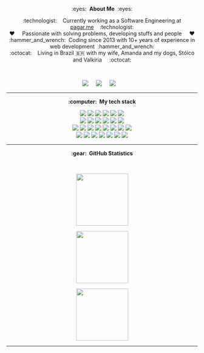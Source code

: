 <p align="center">
:eyes:&nbsp;&nbsp;<b>About Me</b>&nbsp;&nbsp;:eyes:
</p>

<p align="center">
  :technologist:&nbsp;&nbsp;&nbsp;&nbsp;Currently working as a Software Engineering at <a href="https://pagar.me/">pagar.me</a>&nbsp;&nbsp;&nbsp;&nbsp;:technologist:
  <br/>
  ♥️&nbsp;&nbsp;&nbsp;&nbsp;&nbsp;Passionate with solving problems, developing stuffs and people&nbsp;&nbsp;&nbsp;&nbsp;&nbsp;♥️
  <br/>
  :hammer_and_wrench:&nbsp;&nbsp;Coding since 2013 with 10+ years of experience in web development&nbsp;&nbsp;:hammer_and_wrench:
  <br/>
  :octocat:&nbsp;&nbsp;&nbsp;&nbsp;Living in Brazil 🇧🇷 with my wife, Amanda and my dogs, Stóico  and Valkiria &nbsp;&nbsp;&nbsp;&nbsp;:octocat:
</p>
<br/>
<p align="center">
  <a href="mailto:trocattisoftware@gmail.com?subject=Olá%20Guilherme%20Trocatti"><img src="https://img.shields.io/badge/gmail-%23D14836.svg?&style=for-the-badge&logo=gmail&logoColor=white" /></a>&nbsp;&nbsp;&nbsp;&nbsp;
  <a href="https://www.linkedin.com/in/guilherme-trocatti-519667149/"><img src="https://img.shields.io/badge/linkedin-%230077B5.svg?&style=for-the-badge&logo=linkedin&logoColor=white" /></a>&nbsp;&nbsp;&nbsp;&nbsp;
  <a href="https://twitter.com/gtrocatti"><img src="https://img.shields.io/badge/twitter-%231DA1F2.svg?&style=for-the-badge&logo=twitter&logoColor=white" /></a>&nbsp;&nbsp;&nbsp;&nbsp;
</p>

<hr/>

<p align="center">
<b>:computer: &nbsp;My tech stack</b>
  
<br/>

<p align="center">
  
  <img src="https://img.shields.io/badge/HTML5-E34F26?style=for-the-badge&logo=html5&logoColor=white" />
  <img src="https://img.shields.io/badge/CSS-239120?&style=for-the-badge&logo=css3&logoColor=white"/>
  <img src="https://img.shields.io/badge/JavaScript-F7DF1E?style=for-the-badge&logo=javascript&logoColor=black"/>
  <img src="https://img.shields.io/badge/TypeScript-007ACC?style=for-the-badge&logo=typescript&logoColor=white"/>
  <img src="https://img.shields.io/badge/Node.js-43853D?style=for-the-badge&logo=node.js&logoColor=white"/>
  <img src="https://img.shields.io/badge/Vue.js-35495E?style=for-the-badge&logo=vue.js&logoColor=4FC08D"/>
  <br/>
  <img src="https://img.shields.io/badge/GIT-%23F05033.svg?&style=flat&logo=git&logoColor=white"/>
  <img src="https://img.shields.io/badge/GITHUB-%23121011.svg?&style=flat&logo=github&logoColor=white"/>
  <img src="https://img.shields.io/badge/GITHUB%20ACTIONS-2088FF.svg?&style=flat&logo=github-actions&logoColor=white"/>
  <img src="https://img.shields.io/badge/DOCKER-2496ED.svg?&style=flat&logo=docker&logoColor=white"/>
  <img src="https://img.shields.io/badge/MONGODB-47A248.svg?&style=flat&logo=mongodb&logoColor=white"/>
  <img src="https://img.shields.io/badge/POSTGRES-%23316192.svg?&style=flat&logo=postgresql&"/>
  <br/>
  <img src="https://img.shields.io/badge/DOMAIN%20DD-02569B.svg?&style=flat&logo=ddd&logoColor=white"/>
  <img src="https://img.shields.io/badge/TEST%20DD-E34F26.svg?&style=flat&logo=tdd&logoColor=white"/>
  <img src="https://img.shields.io/badge/PMBOK-DD0031.svg?&style=flat&logo=ddd&logoColor=white"/>
  <img src="https://img.shields.io/badge/SONARQUBE-4E9BCD.svg?&style=flat&logo=sonarqube&logoColor=white"/>
  <img src="https://img.shields.io/badge/-ReactJs-61DAFB?logo=react&style=flat&logoColor=white&textColor=white"/>
  <img src="https://img.shields.io/badge/PHP-777BB4.svg?&style=flat&logo=php&logoColor=white"/>
  <img src="https://img.shields.io/badge/JQUERY-0769AD.svg?&style=flat&logo=jquery&logoColor=white"/>
  <img src="https://img.shields.io/badge/PYTHON-3776AB.svg?&style=flat&logo=python&logoColor=white"/>
  <br/>
  <img src="https://img.shields.io/badge/REST-02569B.svg?&style=flat&logo=rest&logoColor=white"/>
  <img src="https://img.shields.io/badge/GRAPHQL-E10098.svg?&style=flat&logo=graphql&logoColor=white"/>
  <img src="https://img.shields.io/badge/LINUX-FCC624?style=flat-square&logo=linux&logoColor=black"/>
  <img src="https://img.shields.io/badge/VSCODE-007ACC.svg?&style=flat&logo=visual-studio-code"/>
  <img src="https://img.shields.io/badge/CLEAN%20ARCHITECTURE-6DB33F.svg?&style=flat&logoColor=white"/>
  <img src="https://img.shields.io/badge/MVC-888888.svg?&style=flat&logoColor=white"/>
  <img src="https://img.shields.io/badge/MVVM-888888.svg?&style=flat&logoColor=white"/>
  
</p>
</p>

<hr/>

<p align="center">
  <b>:gear: &nbsp;GitHub Statistics</b>
</p>
  <br/>
    <p align="center">
        <img height="137px" src="https://github-readme-stats.vercel.app/api/top-langs/?username=Trocatti&hide=html&hide_title=true&hide_border=true&layout=compact&langs_count=8&theme=nightowl" />
    </p>
    <p align="center">
        <img height="137px" src="https://github-readme-streak-stats.herokuapp.com/?user=Trocatti&hide_border=true&theme=nightowl" />
    </p>
    <p align="center">
        <img height="137px" src="https://github-readme-stats.vercel.app/api?username=Trocatti&hide_title=true&hide_border=true&show_icons=true&include_all_commits=true&count_private=true&line_height=21&theme=nightowl" />
    </p>
<hr/>
